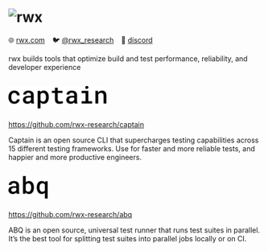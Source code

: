 # <img src="https://www.rwx.com/rwx_banner.svg" height="60" alt="rwx">

:globe_with_meridians: [rwx.com](https://www.rwx.com) &ensp;
:bird: [@rwx_research](https://twitter.com/rwx_research) &ensp;
:speech_balloon: [discord](https://discord.gg/h4ha5Cue7j)

rwx builds tools that optimize build and test performance, reliability, and developer experience

## <img src="captain.svg" height="45" alt="captain">

https://github.com/rwx-research/captain

Captain is an open source CLI that supercharges testing capabilities across 15 different testing frameworks. Use for faster and more reliable tests, and happier and more productive engineers.

## <img src="abq.svg" height="45" alt="abq">

https://github.com/rwx-research/abq

ABQ is an open source, universal test runner that runs test suites in parallel. It’s the best tool for splitting test suites into parallel jobs locally or on CI.
